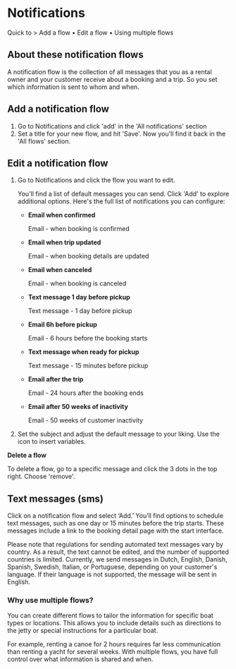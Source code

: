 # Notifications

Quick to > Add a flow • Edit a flow • Using multiple flows

## About these notification flows

A notification flow is the collection of all messages that you as a rental owner and your customer receive about a booking and a trip. So you set which information is sent to whom and when.

## Add a notification flow

1. Go to Notifications and click 'add' in the 'All notifications' section
2. Set a title for your new flow, and hit 'Save'. Now you'll find it back in the 'All flows' section.

## Edit a notification flow

1. Go to Notifications and click the flow you want to edit.

    You'll find a list of default messages you can send. Click 'Add' to explore additional options. Here's the full list of notifications you can configure:
    - **Email when confirmed**

        Email - when booking is confirmed

    - **Email when trip updated**

        Email - when booking details are updated

    - **Email when canceled**

        Email - when booking is canceled

    - **Text message 1 day before pickup**

        Text message - 1 day before pickup

    - **Email 6h before pickup**

        Email - 6 hours before the booking starts

    - **Text message when ready for pickup**

        Text message - 15 minutes before pickup

    - **Email after the trip**

        Email - 24 hours after the booking ends

    - **Email after 50 weeks of inactivity**

        Email - 50 weeks of customer inactivity

2. Set the subject and adjust the default message to your liking. Use the icon to insert variables.

**Delete a flow**

To delete a flow, go to a specific message and click the 3 dots in the top right. Choose 'remove'.

## Text messages (sms)

Click on a notification flow and select ‘Add.’ You’ll find options to schedule text messages, such as one day or 15 minutes before the trip starts. These messages include a link to the booking detail page with the start interface.

Please note that regulations for sending automated text messages vary by country. As a result, the text cannot be edited, and the number of supported countries is limited. Currently, we send messages in Dutch, English, Danish, Spanish, Swedish, Italian, or Portuguese, depending on your customer's language. If their language is not supported, the message will be sent in English.

### **Why use multiple flows?**

You can create different flows to tailor the information for specific boat types or locations. This allows you to include details such as directions to the jetty or special instructions for a particular boat.

For example, renting a canoe for 2 hours requires far less communication than renting a yacht for several weeks. With multiple flows, you have full control over what information is shared and when.
